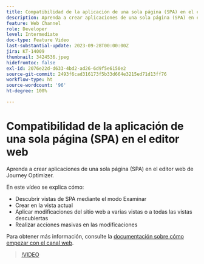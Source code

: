 ```yaml
---
title: Compatibilidad de la aplicación de una sola página (SPA) en el editor web
description: Aprenda a crear aplicaciones de una sola página (SPA) en el editor web de Journey Optimizer.
feature: Web Channel
role: Developer
level: Intermediate
doc-type: Feature Video
last-substantial-update: 2023-09-28T00:00:00Z
jira: KT-14009
thumbnail: 3424536.jpeg
hidefromtoc: false
exl-id: 2076e22d-d633-4bd2-ad26-6d9f5e6150e2
source-git-commit: 2493f6cad316173f5b33d664e3215ed71d13ff76
workflow-type: ht
source-wordcount: '96'
ht-degree: 100%

---
```


# Compatibilidad de la aplicación de una sola página (SPA) en el editor web

Aprenda a crear aplicaciones de una sola página (SPA) en el editor web de Journey Optimizer.

En este vídeo se explica cómo:

* Descubrir vistas de SPA mediante el modo Examinar
* Crear en la vista actual
* Aplicar modificaciones del sitio web a varias vistas o a todas las vistas descubiertas
* Realizar acciones masivas en las modificaciones

Para obtener más información, consulte la [documentación sobre cómo empezar con el canal web](https://experienceleague.adobe.com/docs/journey-optimizer/using/web/get-started-web.html?lang=es).

>[!VIDEO](https://video.tv.adobe.com/v/3424536/?learn=on)
